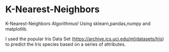 # K-Nearest-Neighbors

K-Nearest-Neighbors Algorithmus! Using sklearn,pandas,numpy and matplotlib.

I used the popular Iris Data Set (https://archive.ics.uci.edu/ml/datasets/Iris) to predict the Iris species based on a series of attributes.
